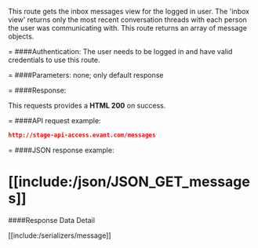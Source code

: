 <!-- --- title: GET /messages -->

This route gets the inbox messages view for the logged in user. The 'inbox view' returns only the most recent conversation threads with each person the user was communicating with. This route returns an array of message objects.

=
####Authentication:
The user needs to be logged in and have valid credentials to use this route.

=
####Parameters:
none; only default response

=
####Response:

This requests provides a <strong>HTML 200</strong> on success.

=
####API request example:
```json
http://stage-api-access.evant.com/messages
```

=
####JSON response example:

[[include:/json/JSON_GET_messages]]
=
####Response Data Detail

[[include:/serializers/message]]